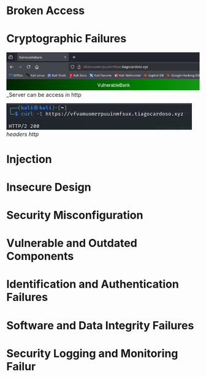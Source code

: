 # Broken Access

# Cryptographic Failures

![](http.png)
_Server can be access in http

![](http%20v3.png)
_headers http_

# Injection

# Insecure Design

# Security Misconfiguration

# Vulnerable and Outdated Components 

# Identification and Authentication Failures 

# Software and Data Integrity Failures

# Security Logging and Monitoring Failur